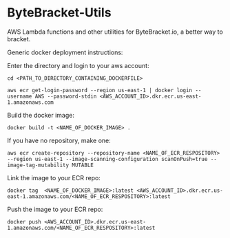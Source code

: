 # ByteBracket-Utils
AWS Lambda functions and other utilities for ByteBracket.io, a better way to bracket.

Generic docker deployment instructions:

Enter the directory and login to your aws account:

`cd <PATH_TO_DIRECTORY_CONTAINING_DOCKERFILE>`

`aws ecr get-login-password --region us-east-1 | docker login --username AWS --password-stdin <AWS_ACCOUNT_ID>.dkr.ecr.us-east-1.amazonaws.com`

Build the docker image:

`docker build -t <NAME_OF_DOCKER_IMAGE> .`

If you have no repository, make one:

`aws ecr create-repository --repository-name <NAME_OF_ECR_RESPOSITORY> --region us-east-1 --image-scanning-configuration scanOnPush=true --image-tag-mutability MUTABLE`

Link the image to your ECR repo:

`docker tag  <NAME_OF_DOCKER_IMAGE>:latest <AWS_ACCOUNT_ID>.dkr.ecr.us-east-1.amazonaws.com/<NAME_OF_ECR_RESPOSITORY>:latest`

Push the image to your ECR repo:

`docker push <AWS_ACCOUNT_ID>.dkr.ecr.us-east-1.amazonaws.com/<NAME_OF_ECR_RESPOSITORY>:latest`